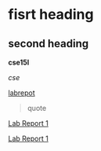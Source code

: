 # fisrt heading 

## second heading 

**cse15l**

*cse*

[labrepot](https://github.com/yu3-y/cse15l-lab-reports/edit/main/index.md)


> quote 

[Lab Report 1](lab-report-1-week-2.html)


[Lab Report 1](https://yu3-y.github.io/cse15l-lab-reports/lab-report-1-week-2.html)

